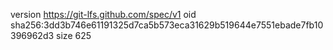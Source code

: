 version https://git-lfs.github.com/spec/v1
oid sha256:3dd3b746e61191325d7ca5b573eca31629b519644e7551ebade7fb10396962d3
size 625
